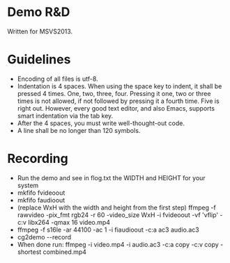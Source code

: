 Demo R&D
========

Written for MSVS2013.

Guidelines
==========

* Encoding of all files is utf-8.
* Indentation is 4 spaces. When using the space key to indent,
  it shall be pressed 4 times. One, two, three, four. Pressing it
  one, two or three times is not allowed, if not followed by
  pressing it a fourth time. Five is right out.
  However, every good text editor, and also Emacs, supports
  smart indentation via the tab key.
* After the 4 spaces, you must write well-thought-out code.
* A line shall be no longer than 120 symbols.

Recording
=========

* Run the demo and see in flog.txt the WIDTH and HEIGHT for your system
* mkfifo fvideoout
* mkfifo faudioout
* (replace WxH with the width and height from the first step) ffmpeg -f rawvideo -pix_fmt rgb24 -r 60 -video_size WxH -i fvideoout -vf 'vflip' -c:v libx264 -qmax 16 video.mp4
* ffmpeg -f s16le -ar 44100 -ac 1 -i fiaudioout -c:a ac3 audio.ac3
* cg2demo --record
* When done run: ffmpeg -i video.mp4 -i audio.ac3 -c:a copy -c:v copy -shortest combined.mp4